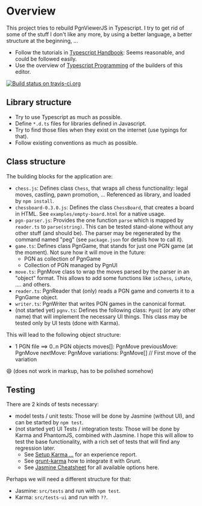 # Overview

This project tries to rebuild PgnViewerJS in Typescript. I try to get rid of some of the stuff I don't like any more, by using a better language, a better structure at the beginning, ...

* Follow the tutorials in [Typescript Handbook](http://www.typescriptlang.org/docs/handbook/tsconfig-json.html): Seems reasonable, and could be followed easily.
* Use the overview of [Typescript Programming](https://code.visualstudio.com/docs/languages/typescript) of the builders of this editor.

[![Build status on travis-ci.org](https://travis-ci.org/mliebelt/PgnViewerTS.svg?branch=master)](https://travis-ci.org/mliebelt/PgnViewerTS#L1)

## Library structure

* Try to use Typescript as much as possible.
* Define `*.d.ts` files for libraries defined in Javascript.
* Try to find those files when they exist on the internet (use typings for that).
* Follow existing conventions as much as possible.

## Class structure

The building blocks for the application are:

* `chess.js`: Defines class `Chess`,  that wraps all chess functionality: legal moves, castling, pawn promotion, ... Referenced as library, and loaded by `npm install`.
* `chessboard-0.3.0.js`: Defines the class `ChessBoard`, that creates a board in HTML. See `examples/empty-board.html` for a native usage.
* `pgn-parser.js`: Provides the one function `parse` which is mapped by `reader.ts` to `parse(string)`. This can be tested stand-alone without any other stuff (and should be). The parser may be regenerated by the command named "peg" (see `package.json` for details how to call it).
* `game.ts`: Defines class PgnGame, that stands for just one PGN game (at the moment). Not sure how it will move in the future:
  * PGN as collection of PgnGame
  * Collection of PGN managed by PgnUI
* `move.ts`: PgnMove class to wrap the moves parsed by the parser in an "object" format. This allows to add some functions like `isChess`, `isMate`, .... and others.
* `reader.ts`: PgnReader that (only) reads a PGN game and converts it to a PgnGame object.
* `writer.ts`: PgnWriter that writes PGN games in the canonical format.
* (not started yet) `pgnv.ts`: Defines the following class: `PgnUI` (or any other name) that will implement the necessary UI things. This class may be tested only by UI tests (done with Karma).

This will lead to the following object structure:

* 1 PGN file ==>
  0..n PGN objects
    moves[]: PgnMove
      previousMove: PgnMove
      nextMove: PgnMove
      variations: PgnMove[] // First move of the variation

:smile: (does not work in markup, has to be polished somehow)

## Testing

There are 2 kinds of tests necessary:

* model tests / unit tests: Those will be done by Jasmine (without UI), and can be started by `npm test`.
* (not started yet) UI Tests / integration tests: Those will be done by Karma and PhantomJS, combined with Jasmine. I hope this will allow to test  the base functionality, with a rich set of tests that will find any regression later.
  * See [Setup Karma ...](http://orizens.com/wp/topics/my-setup-for-testing-js-with-jasmine-karma-phantomjs-angularjs/) for an experience report.
  * See [grunt-karma](https://github.com/karma-runner/grunt-karma) how to integrate it with Grunt.
  * See [Jasmine Cheatsheet](http://ricostacruz.com/cheatsheets/jasmine.html) for all available options here.

Perhaps we will need a different structure for that:

* Jasmine: `src/tests` and run with `npm test`.
* Karma: `src/tests-ui` and run with `??`.
